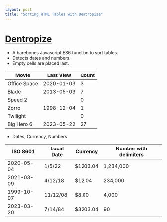 ```yaml
---
layout: post
title: "Sorting HTML Tables with Dentropize"
---
```



<script type="module">
  import dentropize from "https://cdn.jsdelivr.net/gh/duffyjp/dentropize@main/dentropize.js";

  document.addEventListener("DOMContentLoaded", function() {
    dentropize();
  });
</script>

<link rel="stylesheet" href="https://cdn.jsdelivr.net/gh/duffyjp/dentropize@main/dentropize.css">

# [Dentropize](https://github.com/duffyjp/dentropize)

* A barebones Javascript ES6 function to sort tables.
* Detects dates and numbers.
* Empty cells are placed last.


<table class="sortable">
  <thead>
    <tr>
      <th>Movie</th>
      <th>Last View</th>
      <th>Count</th>
    </tr>
  </thead>
  <tr>
    <td>Office Space</td>
    <td>2020-01-03</td>
    <td>3</td>
  </tr>
  <tr>
    <td>Blade</td>
    <td>2013-05-03</td>
    <td>7</td>
  </tr>
  <tr>
    <td>Speed 2</td>  
    <td></td>  
    <td>0</td>  
  </tr>    
  <tr>
    <td>Zorro</td>
    <td>1998-12-04</td>
    <td>1</td>
  </tr>  
  <tr>
    <td>Twilight</td>  
    <td></td>  
    <td>0</td>  
  </tr>  
  <tr>
    <td>Big Hero 6</td>
    <td>2023-05-22</td>
    <td>27</td>
  </tr>
</table>


* Dates, Currency, Numbers
<table class="sortable">
  <thead>
    <tr>
      <th>ISO 8601</th>
      <th>Local Date</th>
      <th>Currency</th>
      <th>Number with delimiters</th>
    </tr>
  </thead>
  <tr>
    <td>2020-05-04</td>
    <td>1/5/22</td>
    <td>$1203.04</td>
    <td>1,234,000</td>
  </tr>
  <tr>
    <td>2021-03-09</td>
    <td>4/12/18</td>
    <td>$12.04</td>
    <td>234,000</td>
  </tr>
  <tr>
    <td>1999-10-07</td>
    <td>11/12/08</td>
    <td>$8.00</td>
    <td>4,000</td>
  </tr>
  <tr>
    <td>2023-03-20</td>
    <td>7/14/84</td>
    <td>$3203.04</td>
    <td>90</td>
  </tr>
</table>